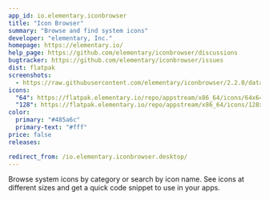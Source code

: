 ```yaml
---
app_id: io.elementary.iconbrowser
title: "Icon Browser"
summary: "Browse and find system icons"
developer: "elementary, Inc."
homepage: https://elementary.io/
help_page: https://github.com/elementary/iconbrowser/discussions
bugtracker: https://github.com/elementary/iconbrowser/issues
dist: flatpak
screenshots:
  - https://raw.githubusercontent.com/elementary/iconbrowser/2.2.0/data/screenshot.png
icons:
  "64": https://flatpak.elementary.io/repo/appstream/x86_64/icons/64x64/io.elementary.iconbrowser.png
  "128": https://flatpak.elementary.io/repo/appstream/x86_64/icons/128x128/io.elementary.iconbrowser.png
color:
  primary: "#485a6c"
  primary-text: "#fff"
price: false
releases:

redirect_from: /io.elementary.iconbrowser.desktop/
---
```


<p>Browse system icons by category or search by icon name. See icons at different sizes and get a quick code snippet to use in your apps.</p>